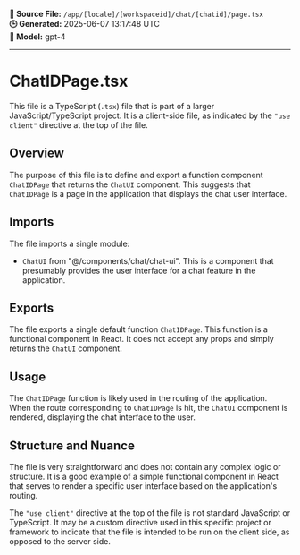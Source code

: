 **📄 Source File:** `/app/[locale]/[workspaceid]/chat/[chatid]/page.tsx`  
**🕒 Generated:** 2025-06-07 13:17:48 UTC  
**🤖 Model:** gpt-4

---

# ChatIDPage.tsx

This file is a TypeScript (`.tsx`) file that is part of a larger JavaScript/TypeScript project. It is a client-side file, as indicated by the `"use client"` directive at the top of the file.

## Overview

The purpose of this file is to define and export a function component `ChatIDPage` that returns the `ChatUI` component. This suggests that `ChatIDPage` is a page in the application that displays the chat user interface.

## Imports

The file imports a single module:

- `ChatUI` from "@/components/chat/chat-ui". This is a component that presumably provides the user interface for a chat feature in the application.

## Exports

The file exports a single default function `ChatIDPage`. This function is a functional component in React. It does not accept any props and simply returns the `ChatUI` component.

## Usage

The `ChatIDPage` function is likely used in the routing of the application. When the route corresponding to `ChatIDPage` is hit, the `ChatUI` component is rendered, displaying the chat interface to the user.

## Structure and Nuance

The file is very straightforward and does not contain any complex logic or structure. It is a good example of a simple functional component in React that serves to render a specific user interface based on the application's routing.

The `"use client"` directive at the top of the file is not standard JavaScript or TypeScript. It may be a custom directive used in this specific project or framework to indicate that the file is intended to be run on the client side, as opposed to the server side.